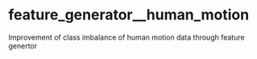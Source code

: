 # feature_generator__human_motion
Improvement of class imbalance of human motion data through feature genertor
